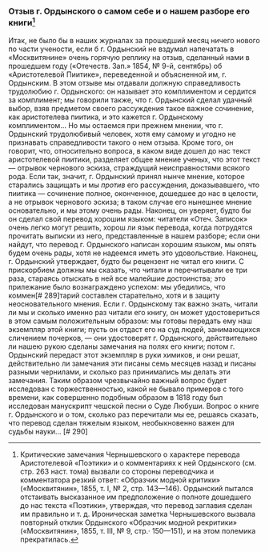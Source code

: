 ### Отзыв г. Ордынского о самом себе и о нашем разборе его книги[^1]

[^1]: Критические замечания Чернышевского о характере перевода Аристотелевой «Поэтики» и о комментариях к ней Ордынского (см. стр. 263 наст. тома) вызвали со стороны переводчика и комментатора резкий ответ: «Образчик модной критики» («Москвитянин», 1855, т. I, № 2, стр. 143—146).
    Ордынский пытался отстаивать высказанное им предположение о полноте дошедшего до нас текста «Поэтики», утверждая, что перевод заглавия сделан им правильно и т. д.
    Ироническая заметка Чернышевского вызвала повторный отклик Ордынского «Образчик модной рекритики» («Москвитянин», 1855, т. III, № 9, стр.· 150—151), и на этом полемика прекратилась.

Итак, не было бы в наших журналах за прошедший месяц ничего нового по части учености, если б г. Ордынский не вздумал напечатать в «Москвитянине» очень горячую реплику на отзыв, сделанный нами в прошедшем году («Отечеств. Зап.» 1854, № 9-й, сентябрь) об «Аристотелевой Пиитике», переведенной и объясненной им, г. Ордынским. В этом отзыве мы отдавали должную справедливость трудолюбию г. Ордынского: он называет это комплиментом и сердится за комплимент; мы говорили также, что г. Ордынский сделал удачный выбор, взяв предметом своего рассуждения такое важное сочинение, как аристотелева пиитика, и это кажется г. Ордынскому комплиментом… Но мы остаемся при прежнем мнении, что г. Ордынский трудолюбивый человек, хотя ему самому и угодно не признавать справедливости такого о нем отзыва. Кроме того, он говорит, что, относительно вопроса, в каком виде дошел до нас текст аристотелевой пиитики, разделяет общее мнение ученых, что этот текст — отрывок чернового эскиза, страждущий неисправностями всякого рода. Если так, значит, г. Ордынский принял нынче мнение, которое старались защищать и мы *против* его рассуждения, доказывавшего, что пиитика — сочинение полное, оконченное, дошедшее до нас в целости, а не отрывок чернового эскиза; в таком случае его нынешнее мнение основательно, и мы этому очень рады. Наконец, он уверяет, будто бы он сделал свой перевод хорошим языком: читатели «Отеч. Записок» очень легко могут решить, хорош ли язык перевода, когда потрудятся прочитать выписки из него, представленные в нашем разборе; если они найдут, что перевод г. Ордынского написан хорошим языком, мы опять будем очень рады, хотя не надеемся иметь это удовольствие. Наконец, г. Ордынский утверждает, будто бы рецензент не читал его книги. С прискорбием должны мы сказать, что читали и перечитывали ее три раза, стараясь отыскать в ней все малейшие достоинства; это прилежание было вознаграждено успехом: мы убедились, что коммен[# 289]тарий составлен старательно, хотя и в защиту неосновательного мнения. Если г. Ордынскому так важно знать, читали ли мы и сколько именно раз читали его книгу, он может удостовериться в этом самым положительным образом: мы готовы передать ему наш экземпляр этой книги; пусть он отдаст его на суд людей, занимающихся сличением почерков, — они удостоверят г. Ордынского, действительно ли нашею рукою сделаны замечания на полях его книги; потом г. Ордынский передаст этот экземпляр в руки химиков, и они решат, действительно ли замечания эти писаны семь месяцев назад и писаны разными чернилами, и сколько раз принимались мы делать эти замечания. Таким образом чрезвычайно важный вопрос будет исследован с торжественностью, какой не бывало примеров с того времени, как совершенно подобным образом в 1818 году был исследован манускрипт чешской песни о Суде Любуши. Вопрос о книге г. Ордынского и о том, сколько раз перечитали мы ее, решаясь сказать, что перевод сделан тяжелым языком, необыкновенно важен для судьбы науки… [# 290]


